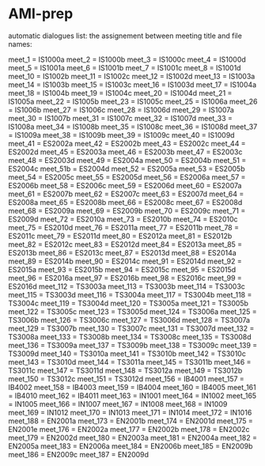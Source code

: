 # AMI-prep

automatic dialogues list:
the assignement between meeting title and file names:

meet_1  =  IS1000a
meet_2  =  IS1000b
meet_3  =  IS1000c
meet_4  =  IS1000d
meet_5  =  IS1001a
meet_6  =  IS1001b
meet_7  =  IS1001c
meet_8  =  IS1001d
meet_10  =  IS1002b
meet_11  =  IS1002c
meet_12  =  IS1002d
meet_13  =  IS1003a
meet_14  =  IS1003b
meet_15  =  IS1003c
meet_16  =  IS1003d
meet_17  =  IS1004a
meet_18  =  IS1004b
meet_19  =  IS1004c
meet_20  =  IS1004d
meet_21  =  IS1005a
meet_22  =  IS1005b
meet_23  =  IS1005c
meet_25  =  IS1006a
meet_26  =  IS1006b
meet_27  =  IS1006c
meet_28  =  IS1006d
meet_29  =  IS1007a
meet_30  =  IS1007b
meet_31  =  IS1007c
meet_32  =  IS1007d
meet_33  =  IS1008a
meet_34  =  IS1008b
meet_35  =  IS1008c
meet_36  =  IS1008d
meet_37  =  IS1009a
meet_38  =  IS1009b
meet_39  =  IS1009c
meet_40  =  IS1009d
meet_41  =  ES2002a
meet_42  =  ES2002b
meet_43  =  ES2002c
meet_44  =  ES2002d
meet_45  =  ES2003a
meet_46  =  ES2003b
meet_47  =  ES2003c
meet_48  =  ES2003d
meet_49  =  ES2004a
meet_50  =  ES2004b
meet_51  =  ES2004c
meet_51b  =  ES2004d
meet_52  =  ES2005a
meet_53  =  ES2005b
meet_54  =  ES2005c
meet_55  =  ES2005d
meet_56  =  ES2006a
meet_57  =  ES2006b
meet_58  =  ES2006c
meet_59  =  ES2006d
meet_60  =  ES2007a
meet_61  =  ES2007b
meet_62  =  ES2007c
meet_63  =  ES2007d
meet_64  =  ES2008a
meet_65  =  ES2008b
meet_66  =  ES2008c
meet_67  =  ES2008d
meet_68  =  ES2009a
meet_69  =  ES2009b
meet_70  =  ES2009c
meet_71  =  ES2009d
meet_72  =  ES2010a
meet_73  =  ES2010b
meet_74  =  ES2010c
meet_75  =  ES2010d
meet_76  =  ES2011a
meet_77  =  ES2011b
meet_78  =  ES2011c
meet_79  =  ES2011d
meet_80  =  ES2012a
meet_81  =  ES2012b
meet_82  =  ES2012c
meet_83  =  ES2012d
meet_84  =  ES2013a
meet_85  =  ES2013b
meet_86  =  ES2013c
meet_87  =  ES2013d
meet_88  =  ES2014a
meet_89  =  ES2014b
meet_90  =  ES2014c
meet_91  =  ES2014d
meet_92  =  ES2015a
meet_93  =  ES2015b
meet_94  =  ES2015c
meet_95  =  ES2015d
meet_96  =  ES2016a
meet_97  =  ES2016b
meet_98  =  ES2016c
meet_99  =  ES2016d
meet_112  =  TS3003a
meet_113  =  TS3003b
meet_114  =  TS3003c
meet_115  =  TS3003d
meet_116  =  TS3004a
meet_117  =  TS3004b
meet_118  =  TS3004c
meet_119  =  TS3004d
meet_120  =  TS3005a
meet_121  =  TS3005b
meet_122  =  TS3005c
meet_123  =  TS3005d
meet_124  =  TS3006a
meet_125  =  TS3006b
meet_126  =  TS3006c
meet_127  =  TS3006d
meet_128  =  TS3007a
meet_129  =  TS3007b
meet_130  =  TS3007c
meet_131  =  TS3007d
meet_132  =  TS3008a
meet_133  =  TS3008b
meet_134  =  TS3008c
meet_135  =  TS3008d
meet_136  =  TS3009a
meet_137  =  TS3009b
meet_138  =  TS3009c
meet_139  =  TS3009d
meet_140  =  TS3010a
meet_141  =  TS3010b
meet_142  =  TS3010c
meet_143  =  TS3010d
meet_144  =  TS3011a
meet_145  =  TS3011b
meet_146  =  TS3011c
meet_147  =  TS3011d
meet_148  =  TS3012a
meet_149  =  TS3012b
meet_150  =  TS3012c
meet_151  =  TS3012d
meet_156  =  IB4001
meet_157  =  IB4002
meet_158  =  IB4003
meet_159  =  IB4004
meet_160  =  IB4005
meet_161  =  IB4010
meet_162  =  IB4011
meet_163  =  IN1001
meet_164  =  IN1002
meet_165  =  IN1005
meet_166  =  IN1007
meet_167  =  IN1008
meet_168  =  IN1009
meet_169  =  IN1012
meet_170  =  IN1013
meet_171  =  IN1014
meet_172  =  IN1016
meet_188  =  EN2001a
meet_173  =  EN2001b
meet_174  =  EN2001d
meet_175  =  EN2001e
meet_176  =  EN2002a
meet_177  =  EN2002b
meet_178  =  EN2002c
meet_179  =  EN2002d
meet_180  =  EN2003a
meet_181  =  EN2004a
meet_182  =  EN2005a
meet_183  =  EN2006a
meet_184  =  EN2006b
meet_185  =  EN2009b
meet_186  =  EN2009c
meet_187  =  EN2009d 